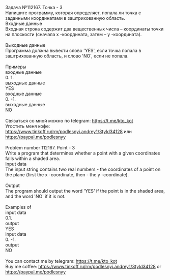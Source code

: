 Задача №112167. Точка - 3<br />Напишите программу, которая определяет, попала ли точка с заданными координатами в заштрихованную область.<br />Входные данные<br />Входная строка содержит два вещественных числа – координаты точки на плоскости (сначала x -координата, затем – y -координата).<br /><br />Выходные данные<br />Программа должна вывести слово 'YES', если точка попала в заштрихованную область, и слово 'NO', если не попала.<br /><br />Примеры<br />входные данные<br />0. 1.<br />выходные данные<br />YES<br />входные данные<br />0. -1.<br />выходные данные<br />NO<br /><br />Связаться со мной можно по telegram: https://t.me/kto_kot<br />Угостить меня кофе: https://www.tinkoff.ru/rm/podlesnyi.andrey1/3tyld34128 или https://paypal.me/podlesnyy<br /><br />Problem number 112167. Point - 3<br />Write a program that determines whether a point with a given coordinates falls within a shaded area.<br />Input data<br />The input string contains two real numbers - the coordinates of a point on the plane (first the x -coordinate, then - the y -coordinate).<br /><br />Output<br />The program should output the word 'YES' if the point is in the shaded area, and the word 'NO' if it is not.<br /><br />Examples of<br />input data<br />0.1.<br />output<br />YES<br />input data<br />0. -1.<br />output<br />NO<br /><br /> You can contact me by telegram: https://t.me/kto_kot <br /> Buy me coffee: https://www.tinkoff.ru/rm/podlesnyi.andrey1/3tyld34128 or https://paypal.me/podlesnyy